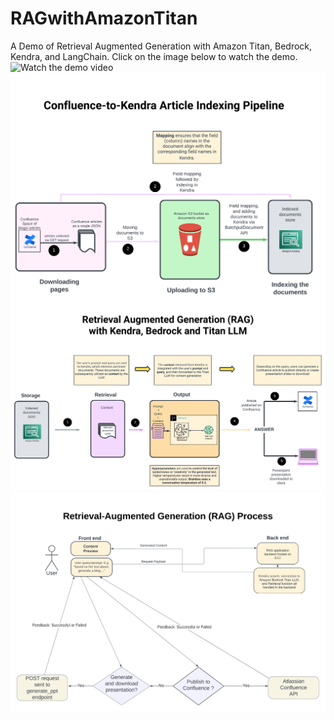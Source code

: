 # RAGwithAmazonTitan
A Demo of Retrieval Augmented Generation with Amazon Titan, Bedrock, Kendra, and LangChain. Click on the image below to watch the demo.
![[Watch the demo video](./full_architecture.png)](https://youtu.be/PagbmlEZcqw?si=WhmozazFerIr09fj')
![Kendra pipeline](./Kendra_Pipeline.png)
![RAG process](./RAG_process.png)
![ec2 app](./ec2_app.png)
